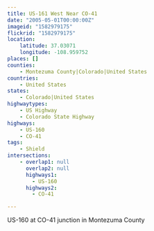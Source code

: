 ```yaml
---
title: US-161 West Near CO-41
date: "2005-05-01T00:00:00Z"
imageid: "1582979175"
flickrid: "1582979175"
location:
    latitude: 37.03071
    longitude: -108.959752
places: []
counties:
    - Montezuma County|Colorado|United States
countries:
    - United States
states:
    - Colorado|United States
highwaytypes:
    - US Highway
    - Colorado State Highway
highways:
    - US-160
    - CO-41
tags:
    - Shield
intersections:
    - overlap1: null
      overlap2: null
      highways1:
        - US-160
      highways2:
        - CO-41

---
```

US-160 at CO-41 junction in Montezuma County